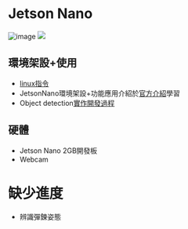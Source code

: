 # Jetson Nano

![image](https://user-images.githubusercontent.com/79196121/172728531-c276e906-85ff-4257-b0e3-47430f007527.png)
![](https://i.imgur.com/P385sbt.gif)

## 環境架設+使用
* <a href="https://hackmd.io/@Mrcamel/ByOT6teoF">linux指令</a>
* JetsonNano環境架設+功能應用介紹於<a href="https://github.com/dusty-nv/jetson-inference">官方介紹</a>學習
* Object detection<a href="https://hackmd.io/NasoNE1uRbar1bACno685w?view">實作開發過程</a>

## 硬體
* Jetson Nano 2GB開發板
* Webcam

# 缺少進度
* 辨識彈鍊姿態
